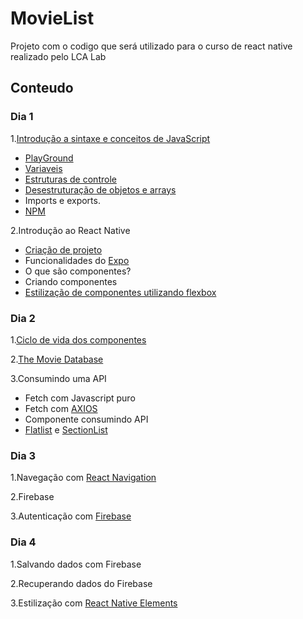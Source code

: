 # MovieList
Projeto com o codigo que será utilizado para o curso de react native realizado pelo LCA Lab
## Conteudo
### Dia 1
1.[Introdução a sintaxe e conceitos de JavaScript](https://developer.mozilla.org/pt-BR/docs/Aprender/Getting_started_with_the_web/JavaScript_basico)
 * [PlayGround](https://stephengrider.github.io/JSPlaygrounds/)
 * [Variaveis](https://developer.mozilla.org/en-US/docs/Web/JavaScript/Reference#Declarations)
 * [Estruturas de controle](https://developer.mozilla.org/en-US/docs/Web/JavaScript/Reference#Control_flow)
 * [Desestruturação de objetos e arrays](https://developer.mozilla.org/pt-BR/docs/Web/JavaScript/Reference/Operators/Atribuicao_via_desestruturacao)
 * Imports e exports.
 * [NPM](https://www.npmjs.com/)
 
2.Introdução ao React Native
 * [Criação de projeto](https://facebook.github.io/react-native/docs/getting-started.html)
 * Funcionalidades do [Expo](https://expo.io/)
 * O que são componentes?
 * Criando componentes
 * [Estilização de componentes utilizando flexbox](https://facebook.github.io/react-native/docs/flexbox.html)

### Dia 2
1.[Ciclo de vida dos componentes](https://reactjs.org/docs/react-component.html)

2.[The Movie Database](https://www.themoviedb.org/documentation/api?language=pt-BR)

3.Consumindo uma API
 * Fetch com Javascript puro
 * Fetch com [AXIOS](https://github.com/axios/axios)
 * Componente consumindo API
 * [Flatlist](https://facebook.github.io/react-native/docs/flatlist.html) e [SectionList](https://facebook.github.io/react-native/docs/sectionlist.html)
 
### Dia 3
1.Navegação com [React Navigation](https://reactnavigation.org/)

2.Firebase

3.Autenticação com [Firebase](https://firebase.google.com/?hl=pt-br)

### Dia 4
1.Salvando dados com Firebase

2.Recuperando dados do Firebase

3.Estilização com [React Native Elements](https://react-native-training.github.io/react-native-elements/docs/0.19.0/getting_started.html)
